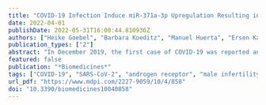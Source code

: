 ```yaml
---
title: "COVID-19 Infection Induce miR-371a-3p Upregulation Resulting in Influence on Male Fertility"
date: 2022-04-01
publishDate: 2022-05-31T16:00:44.810936Z
authors: ["Heike Goebel", "Barbara Koeditz", "Manuel Huerta", "Ersen Kameri", "Tim Nestler", "Thomas Kamphausen", "Johannes Friemann", "Matthias Hamdorf", "Timo Ohrmann", "Philipp Koehler", "Oliver A. Cornely", "Manuel Montesinos-Rongen", "David Nicol", "Hubert Schorle", "Peter Boor", "Alexander Quaas", "Christian Pallasch", "Axel Heidenreich", "Melanie von Brandenstein"]
publication_types: ["2"]
abstract: "In December 2019, the first case of COVID-19 was reported and since then several groups have already published that the virus can be present in the testis. To study the influence of SARS-CoV-2 which cause a dysregulation of the androgen receptor (AR) level, thereby leading to fertility problems and inducing germ cell testicular changes in patients after the infection. Formalin-Fixed-Paraffin-Embedded (FFPE) testicular samples from patients who died with or as a result of COVID-19 (n = 32) with controls (n = 6), inflammatory changes (n = 9), seminoma with/without metastasis (n = 11) compared with healthy biopsy samples (n = 3) were analyzed and compared via qRT-PCR for the expression of miR-371a-3p. An immunohistochemical analysis (IHC) and ELISA were performed in order to highlight the miR-371a-3p targeting the AR. Serum samples of patients with mild or severe COVID-19 symptoms (n = 34) were analyzed for miR-371a-3p expression. In 70% of the analyzed postmortem testicular tissue samples, a significant upregulation of the miR-371a-3p was detected, and 75% of the samples showed a reduced spermatogenesis. In serum samples, the upregulation of the miR-371a-3p was also detectable. The upregulation of the miR-371a-3p is responsible for the downregulation of the AR in SARS-CoV-2-positive patients, resulting in decreased spermatogenesis. Since the dysregulation of the AR is associated with infertility, further studies have to confirm if the identified dysregulation is regressive after a declining infection."
featured: false
publication: "*Biomedicines*"
tags: ["COVID-19", "SARS-CoV-2", "androgen receptor", "male infertility", "miR-371a-3p"]
url_pdf: "https://www.mdpi.com/2227-9059/10/4/858"
doi: "10.3390/biomedicines10040858"
---
```


